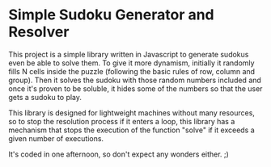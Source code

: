 # Simple Sudoku Generator and Resolver
This project is a simple library written in Javascript to generate sudokus even be able to solve them. To give it more dynamism, initially it randomly fills N cells inside the puzzle (following the basic rules of row, column and group). Then it solves the sudoku with those random numbers included and once it's proven to be soluble, it hides some of the numbers so that the user gets a sudoku to play.

This library is designed for lightweight machines without many resources, so to stop the resolution process if it enters a loop, this library has a mechanism that stops the execution of the function "solve" if it exceeds a given number of executions.

It's coded in one afternoon, so don't expect any wonders either.  ;)
